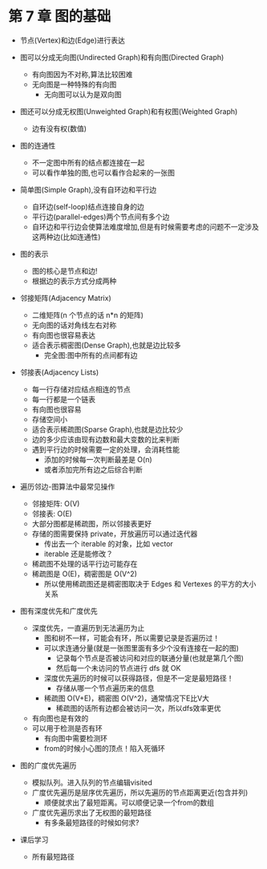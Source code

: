 # 第 7 章 图的基础

- 节点(Vertex)和边(Edge)进行表达
- 图可以分成无向图(Undirected Graph)和有向图(Directed Graph)
  - 有向图因为不对称,算法比较困难
  - 无向图是一种特殊的有向图
    - 无向图可以认为是双向图
- 图还可以分成无权图(Unweighted Graph)和有权图(Weighted Graph)
  - 边有没有权(数值)
- 图的连通性
  - 不一定图中所有的结点都连接在一起
  - 可以看作单独的图,也可以看作合起来的一张图
- 简单图(Simple Graph),没有自环边和平行边

  - 自环边(self-loop)结点连接自身的边
  - 平行边(parallel-edges)两个节点间有多个边
  - 自环边和平行边会使算法难度增加,但是有时候需要考虑的问题不一定涉及这两种边(比如连通性)

- 图的表示
  - 图的核心是节点和边!
  - 根据边的表示方式分成两种
- 邻接矩阵(Adjacency Matrix)
  - 二维矩阵(n 个节点的话 n\*n 的矩阵)
  - 无向图的话对角线左右对称
  - 有向图也很容易表达
  - 适合表示稠密图(Dense Graph),也就是边比较多
    - 完全图:图中所有的点间都有边
- 邻接表(Adjacency Lists)
  - 每一行存储对应结点相连的节点
  - 每一行都是一个链表
  - 有向图也很容易
  - 存储空间小
  - 适合表示稀疏图(Sparse Graph),也就是边比较少
  - 边的多少应该由现有边数和最大变数的比来判断
  - 遇到平行边的时候需要一定的处理，会消耗性能
    - 添加的时候每一次判断最差是 O(n)
    - 或者添加完所有边之后综合判断
- 遍历邻边-图算法中最常见操作

  - 邻接矩阵: O(V)
  - 邻接表: O(E)
  - 大部分图都是稀疏图，所以邻接表更好
  - 存储的图需要保持 private，开放遍历可以通过迭代器
    - 传出去一个 iterable 的对象，比如 vector
    - iterable 还是能修改？
  - 稀疏图不处理的话平行边可能存在
  - 稀疏图是 O(E)，稠密图是 O(V^2)
    - 所以使用稀疏图还是稠密图取决于 Edges 和 Vertexes 的平方的大小关系

- 图有深度优先和广度优先
  - 深度优先，一直遍历到无法遍历为止
    - 图和树不一样，可能会有环，所以需要记录是否遍历过！
    - 可以求连通分量(就是一张图里面有多少个没有连接在一起的图)
      - 记录每个节点是否被访问和对应的联通分量(也就是第几个图)
      - 然后每一个未访问的节点进行 dfs 就 OK
    - 深度优先遍历的时候可以获得路径，但是不一定是最短路径！
      - 存储从哪一个节点遍历来的信息
    - 稀疏图 O(V+E)，稠密图 O(V^2)，通常情况下E比V大
      - 稀疏图的话所有边都会被访问一次，所以dfs效率更优
  - 有向图也是有效的
  - 可以用于检测是否有环
    - 有向图中需要检测环
    - from的时候小心图的顶点！陷入死循环

- 图的广度优先遍历
  - 模拟队列。进入队列的节点编辑visited
  - 广度优先遍历是层序优先遍历，所以先遍历的节点距离更近(包含并列)
    - 顺便就求出了最短距离。可以顺便记录一个from的数组
  - 广度优先遍历求出了无权图的最短路径
    - 有多条最短路径的时候如何求?



- 课后学习
  - 所有最短路径


